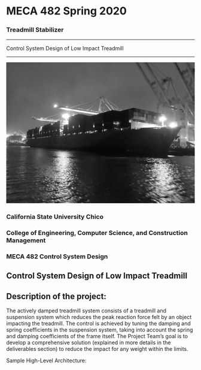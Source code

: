 # MECA 482 Spring 2020
### Treadmill Stabilizer 

-------------------------------------------------------------------------------------

Control System Design of Low Impact Treadmill



-------------------------------------------------------------------------------------


![](photos/USSPCSO.PNG)

   
### California State University Chico
### College of Engineering, Computer Science, and Construction Management
### MECA 482 Control System Design

## Control System Design of Low Impact Treadmill

## Description of the project:

The actively damped treadmill system consists of a treadmill and suspension system which reduces the peak reaction force felt by an object impacting the treadmill. The control is achieved by tuning the damping and spring coefficients in the suspension system, taking into account the spring and damping coefficients of the frame itself. The Project Team’s goal is to develop a comprehensive solution (explained in more details in the deliverables section) to reduce the impact for any weight within the limits.

Sample High-Level Architecture:

